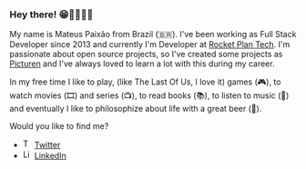 
### Hey there! 😁🤘🏾👋🏾

My name is Mateus Paixão from Brazil (🇧🇷). I've been working as Full Stack Developer since 2013 and currently I'm Developer at [Rocket Plan Tech](https://rocketplantech.com/). I'm passionate about open source projects, so I've created some projects as [Picturen](https://github.com/MateusPaixao/picturen-frontend) and I've always loved to learn a lot with this during my career.

In my free time I like to play, (like The Last Of Us, I love it) games (🎮), to watch movies (🎞️) and series (📺), to read books (📚), to listen to music (🎵) and eventually I like to philosophize about life with a great beer (🍺).

Would you like to find me?

<ul>
  <li>
    <img src="https://user-images.githubusercontent.com/3603793/87077942-4b727b00-c1fa-11ea-890c-c1249a500a57.png" width="16" alt="Twitter"> 
    <a href="https://twitter.com/paixao_math" target="_blank" title="My Twitter">Twitter</a>
  </li>
  <li>
    <img src="https://user-images.githubusercontent.com/3603793/87078013-6b09a380-c1fa-11ea-9ca0-6789b1cafb1c.png" width="16" alt="Linkedin"> 
    <a href="https://www.linkedin.com/in/mspaixao/" target="_blank" title="My LinkedIn">LinkedIn</a>
  </li>
</ul>

